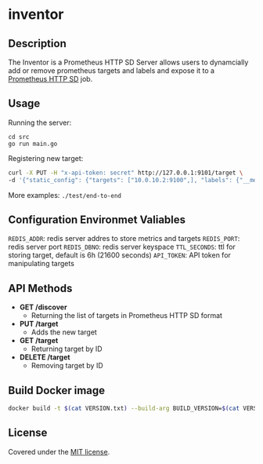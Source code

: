 # inventor

## Description

The Inventor is a Prometheus HTTP SD Server allows users to dynamcially add or remove prometheus targets and labels and expose it to a [Prometheus HTTP SD](https://prometheus.io/docs/prometheus/latest/http_sd/) job.

## Usage

Running the server:
```
cd src
go run main.go
```

Registering new target:
```bash
curl -X PUT -H "x-api-token: secret" http://127.0.0.1:9101/target \
-d '{"static_config": {"targets": ["10.0.10.2:9100",], "labels": {"__meta_datacenter": "dc-01", "__meta_prometheus_job": "node"}}}'
```

More examples: `./test/end-to-end`


## Configuration Environmet Valiables

  `REDIS_ADDR`: redis server addres to store metrics and targets
  `REDIS_PORT`: redis server port
  `REDIS_DBNO`: redis server keyspace
  `TTL_SECONDS`: ttl for storing target, default is 6h (21600 seconds)
  `API_TOKEN`: API token for manipulating targets

## API Methods

* **GET /discover**
    * Returning the list of targets in Prometheus HTTP SD format
* **PUT /target**
    * Adds the new target
* **GET /target**
    * Returning target by ID
* **DELETE /target**
    * Removing target by ID


## Build Docker image
```bash
docker build -t $(cat VERSION.txt) --build-arg BUILD_VERSION=$(cat VERSION.txt) .
```

## License

Covered under the [MIT license](LICENSE.md).

